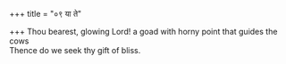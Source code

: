 +++
title = "०९ या ते"

+++
Thou bearest, glowing Lord! a goad with horny point that guides the cows  
     Thence do we seek thy gift of bliss.